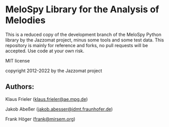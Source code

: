 # MeloSpy Library for the Analysis of Melodies

This is a reduced copy of the development branch of the MeloSpy 
Python library by the Jazzomat project, minus some tools and some test data. 
This repository is mainly for reference and forks, no pull requests will be 
accepted. Use code at your own risk. 

MIT license

copyright 2012-2022 by the Jazzomat project

## Authors: 
Klaus Frieler (klaus.frieler@ae.mpg.de)

Jakob Abeßer (jakob.abesser@idmt.fraunhofer.de)

Frank Höger (frank@mirsem.org)
